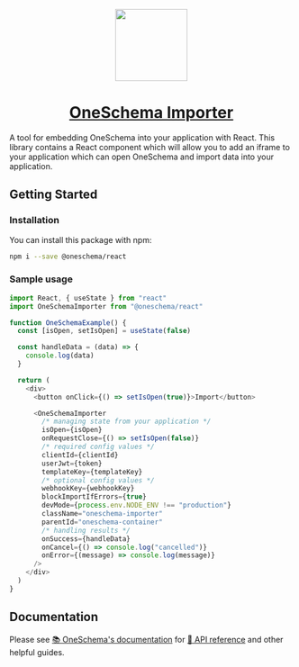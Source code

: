 <p align="center">
  <a href="https://www.oneschema.co/">
    <img src="https://uploads-ssl.webflow.com/62902d243ad8aef519be0d3e/62902d243ad8ae4014be0e97_oneschema-256.png" height="128">
    <h1 align="center">OneSchema Importer</h1>
  </a>
</p>

A tool for embedding OneSchema into your application with React. This library contains a React component which will allow you to add an iframe to your application which can open OneSchema and import data into your application.

## Getting Started

### Installation

You can install this package with npm:

```bash
npm i --save @oneschema/react
```

### Sample usage

```javascript
import React, { useState } from "react"
import OneSchemaImporter from "@oneschema/react"

function OneSchemaExample() {
  const [isOpen, setIsOpen] = useState(false)

  const handleData = (data) => {
    console.log(data)
  }

  return (
    <div>
      <button onClick={() => setIsOpen(true)}>Import</button>

      <OneSchemaImporter
        /* managing state from your application */
        isOpen={isOpen}
        onRequestClose={() => setIsOpen(false)}
        /* required config values */
        clientId={clientId}
        userJwt={token}
        templateKey={templateKey}
        /* optional config values */
        webhookKey={webhookKey}
        blockImportIfErrors={true}
        devMode={process.env.NODE_ENV !== "production"}
        className="oneschema-importer"
        parentId="oneschema-container"
        /* handling results */
        onSuccess={handleData}
        onCancel={() => console.log("cancelled")}
        onError={(message) => console.log(message)}
      />
    </div>
  )
}
```

## Documentation

Please see [📚 OneSchema's documentation](https://docs.oneschema.co/) for [📒 API reference](https://docs.oneschema.co/docs/api-reference) and other helpful guides.
